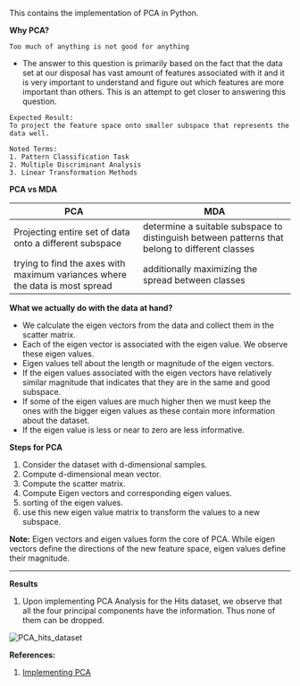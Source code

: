This contains the implementation of PCA in Python. 

**Why PCA?**  
```
Too much of anything is not good for anything
```
- The answer to this question is primarily based on the fact that the data set at our disposal has vast amount of features associated with it and it is very important to understand and figure out which features are more important than others. This is an attempt to get closer to answering this question.

```
Expected Result:  
To project the feature space onto smaller subspace that represents the data well.

Noted Terms:
1. Pattern Classification Task
2. Multiple Discriminant Analysis
3. Linear Transformation Methods
```
**PCA vs MDA**  

|PCA|MDA|
|---|---|
|Projecting entire set of data onto a different subspace| determine a suitable subspace to distinguish between patterns that belong to different classes|
|trying to find the axes with maximum variances where the data is most spread|additionally maximizing the spread between classes|

**What we actually do with the data at hand?**
- We calculate the eigen vectors from the data and collect them in the scatter matrix.
- Each of the eigen vector is associated with the eigen value. We observe these eigen values. 
- Eigen values tell about the length or magnitude of the eigen vectors. 
- If the eigen values associated with the eigen vectors have relatively similar magnitude that indicates that they are in the same and good subspace.
- If some of the eigen values are much higher then we must keep the ones with the bigger eigen values as these contain more information about the dataset.
- If the eigen value is less or near to zero are less informative.

**Steps for PCA**  
1. Consider the dataset with d-dimensional samples.
2. Compute d-dimensional mean vector.
3. Compute the scatter matrix.
4. Compute Eigen vectors and corresponding eigen values.
5. sorting of the eigen values.
6. use this new eigen value matrix to transform the values to a new subspace.

**Note:** Eigen vectors and eigen values form the core of PCA. While eigen vectors define the directions of the new feature space, eigen values define their magnitude.  

---
**Results**  
1. Upon implementing PCA Analysis for the Hits dataset, we observe that all the four principal components have the information. Thus none of them can be dropped.  

![PCA_hits_dataset](https://github.com/SumaDodo/Kaggle_Competition)

**References:**  
1. [Implementing PCA](https://sebastianraschka.com/Articles/2014_pca_step_by_step.html)
